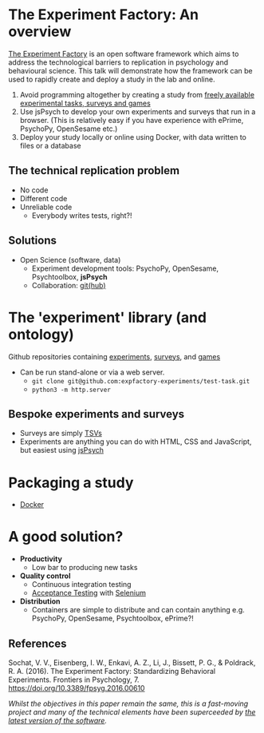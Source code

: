 # The Experiment Factory: An overview

[The Experiment Factory](https://expfactory.github.io/expfactory/) is an open software framework which aims to address the technological barriers to replication in psychology and behavioural science.  This talk will demonstrate how the framework can be used to rapidly create and deploy a study in the lab and online.  

  1. Avoid programming altogether by creating a study from [freely available experimental tasks, surveys and games](https://expfactory.github.io/experiments/)
  1. Use jsPsych to develop your own experiments and surveys that run in a browser. (This is relatively easy if you have experience with ePrime, PsychoPy, OpenSesame etc.)
  1. Deploy your study locally or online using Docker, with data written to files or a database

## The technical replication problem

* No code
* Different code
* Unreliable code
  * Everybody writes tests, right?!

## Solutions

* Open Science (software, data)
  * Experiment development tools: PsychoPy, OpenSesame, Psychtoolbox, **jsPsych**
  * Collaboration: [git(hub)](http://github.com/)

# The 'experiment' library (and ontology) 

Github repositories containing [experiments](https://expfactory-experiments.github.io/stroop), [surveys](https://expfactory-experiments.github.io/state-mindfulness-survey), and [games](https://expfactory-experiments.github.io/bucket-game/)
  * Can be run stand-alone or via a web server.
    * `git clone git@github.com:expfactory-experiments/test-task.git`
    * `python3 -m http.server`
    
## Bespoke experiments and surveys

* Surveys are simply [TSVs](https://github.com/expfactory-experiments/state-mindfulness-survey)
* Experiments are anything you can do with HTML, CSS and JavaScript, but easiest using [jsPsych](jspsych.md)

# Packaging a study

* [Docker](docker.md)

# A good solution?

* **Productivity**
  * Low bar to producing new tasks
* **Quality control**
  * Continuous integration testing
  * [Acceptance Testing](https://en.wikipedia.org/wiki/Acceptance_testing) with [Selenium](http://www.seleniumhq.org/)
* **Distribution**
  * Containers are simple to distribute and can contain anything e.g. PsychoPy, OpenSesame, Psychtoolbox, ePrime?!

## References

Sochat, V. V., Eisenberg, I. W., Enkavi, A. Z., Li, J., Bissett, P. G., & Poldrack, R. A. (2016). The Experiment Factory: Standardizing Behavioral Experiments. Frontiers in Psychology, 7. https://doi.org/10.3389/fpsyg.2016.00610

*Whilst the objectives in this paper remain the same, this is a fast-moving project and many of the technical elements have been superceeded by [the latest version of the software](https://expfactory.github.io/expfactory/).*
